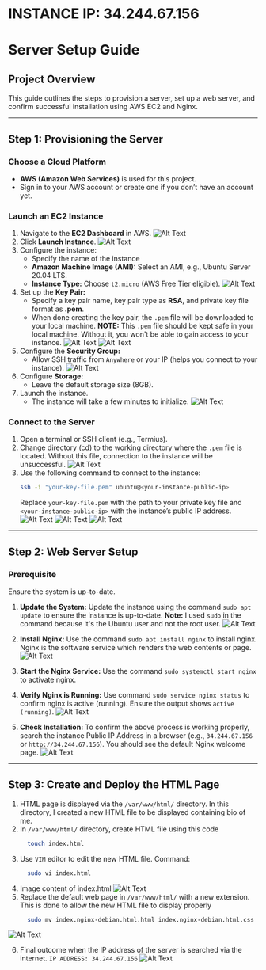 # INSTANCE IP: 34.244.67.156

# Server Setup Guide

## Project Overview
This guide outlines the steps to provision a server, set up a web server, and confirm successful installation using AWS EC2 and Nginx.

---

## Step 1: Provisioning the Server

### Choose a Cloud Platform
- **AWS (Amazon Web Services)** is used for this project.
- Sign in to your AWS account or create one if you don’t have an account yet.

### Launch an EC2 Instance
1. Navigate to the **EC2 Dashboard** in AWS.
![Alt Text](https://github.com/almightydeus/sec-sem-exam-project/blob/main/Screenshot%202024-12-23%20215721.png)
2. Click **Launch Instance**.
![Alt Text](https://github.com/almightydeus/sec-sem-exam-project/blob/main/Screenshot%202024-12-22%20021617.png)
3. Configure the instance:
   - Specify the name of the instance
   - **Amazon Machine Image (AMI):** Select an AMI, e.g., Ubuntu Server 20.04 LTS.
   - **Instance Type:** Choose `t2.micro` (AWS Free Tier eligible).
![Alt Text](https://github.com/almightydeus/sec-sem-exam-project/blob/main/Screenshot%202024-12-22%20021703.png)
4. Set up the **Key Pair:**
   - Specify a key pair name, key pair type as **RSA**, and private key file format as **.pem**.
   - When done creating the key pair, the `.pem` file will be downloaded to your local machine. **NOTE:** This `.pem` file should be kept safe in your local machine. Without it, you won't be able to gain access to your instance.
![Alt Text](https://github.com/almightydeus/sec-sem-exam-project/blob/main/Screenshot%202024-12-22%20021751.png)
![Alt Text](https://github.com/almightydeus/sec-sem-exam-project/blob/main/Screenshot%202024-12-22%20023929.png)
5. Configure the **Security Group:**
   - Allow SSH traffic from `Anywhere` or your IP (helps you connect to your instance).
![Alt Text](https://github.com/almightydeus/sec-sem-exam-project/blob/main/Screenshot%202024-12-22%20021823.png)
6. Configure **Storage:**
   - Leave the default storage size (8GB).
7. Launch the instance.
   - The instance will take a few minutes to initialize.
![Alt Text](https://github.com/almightydeus/sec-sem-exam-project/blob/main/Screenshot%202024-12-22%20024644.png)

### Connect to the Server
1. Open a terminal or SSH client (e.g., Termius).
2. Change directory (cd) to the working directory where the `.pem` file is located. Without this file, connection to the instance will be unsuccessful.
![Alt Text](https://github.com/almightydeus/sec-sem-exam-project/blob/main/Screenshot%202024-12-22%20030344.png)
4. Use the following command to connect to the instance:
   ```bash
   ssh -i "your-key-file.pem" ubuntu@<your-instance-public-ip>
   ```
   Replace `your-key-file.pem` with the path to your private key file and `<your-instance-public-ip>` with the instance’s public IP address.
![Alt Text](https://github.com/almightydeus/sec-sem-exam-project/blob/main/Screenshot%202024-12-22%20030414.png)
![Alt Text](https://github.com/almightydeus/sec-sem-exam-project/blob/main/Screenshot%202024-12-22%20030521.png)
![Alt Text](https://github.com/almightydeus/sec-sem-exam-project/blob/main/Screenshot%202024-12-22%20030543.png)

---

## Step 2: Web Server Setup

### Prerequisite
Ensure the system is up-to-date.

1. **Update the System:**
   Update the instance using the command `sudo apt update` to ensure the instance is up-to-date. **Note:** I used `sudo` in the command because it's the Ubuntu user and not the root user.
![Alt Text](https://github.com/almightydeus/sec-sem-exam-project/blob/main/Screenshot%202024-12-22%20043036.png)

3. **Install Nginx:**
   Use the command `sudo apt install nginx` to install nginx. Nginx is the software service which renders the web contents or page.
![Alt Text](https://github.com/almightydeus/sec-sem-exam-project/blob/main/Screenshot%202024-12-24%20084910.png)

5. **Start the Nginx Service:**
   Use the command `sudo systemctl start nginx` to activate nginx.

6. **Verify Nginx is Running:**
   Use command `sudo service nginx status` to confirm nginx is active (running).
   Ensure the output shows `active (running)`.
![Alt Text](https://github.com/almightydeus/sec-sem-exam-project/blob/main/Screenshot%202024-12-24%20085131.png)
   
8. **Check Installation:**
   To confirm the above process is working properly, search the instance Public IP Address in a browser (e.g., `34.244.67.156` or `http://34.244.67.156`). You should see the default Nginx welcome page.
![Alt Text](https://github.com/almightydeus/sec-sem-exam-project/blob/main/Screenshot%202024-12-24%20091306.png)
   
---

## Step 3: Create and Deploy the HTML Page

1. HTML page is displayed via the `/var/www/html/` directory. In this directory, I created a new HTML file to be displayed containing bio of me.
2. In `/var/www/html/` directory, create HTML file using this code
   ```bash
     touch index.html
   ```
3. Use `VIM` editor to edit the new HTML file. Command:
   ```bash
     sudo vi index.html
   ```
4. Image content of index.html
![Alt Text](https://github.com/almightydeus/sec-sem-exam-project/blob/main/Screenshot%202024-12-28%20130542.png)
5. Replace the default web page in `/var/www/html/` with a new extension. This is done to allow the new HTML file to display properly
   ```bash
     sudo mv index.nginx-debian.html.html index.nginx-debian.html.css
   ```
![Alt Text](https://github.com/almightydeus/sec-sem-exam-project/blob/main/Screenshot%202024-12-28%20131404.png)

6. Final outcome when the IP address of the server is searched via the internet. `IP ADDRESS: 34.244.67.156`
   ![Alt Text](https://github.com/almightydeus/sec-sem-exam-project/blob/main/Screenshot%202024-12-28%20131909.png)
